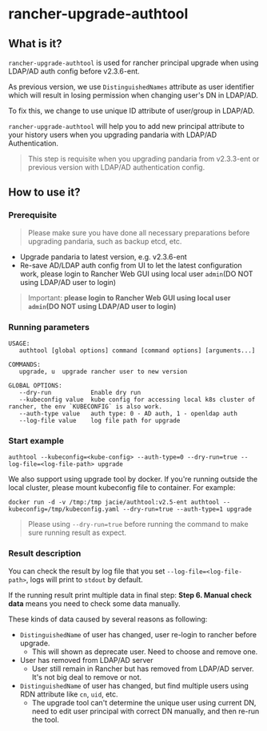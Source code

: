 # rancher-upgrade-authtool

## What is it?

`rancher-upgrade-authtool` is used for rancher principal upgrade when using LDAP/AD auth config before v2.3.6-ent.

As previous version, we use `DistinguishedNames` attribute as user identifier which will result in losing permission when changing user's DN in LDAP/AD.

To fix this, we change to use unique ID attribute of user/group in LDAP/AD.

`rancher-upgrade-authtool` will help you to add new principal attribute to your history users when you upgrading pandaria with LDAP/AD Authentication.

> This step is requisite when you upgrading pandaria from v2.3.3-ent or previous version with LDAP/AD authentication config.

## How to use it?

### Prerequisite

> Please make sure you have done all necessary preparations before upgrading pandaria, such as backup etcd, etc.

- Upgrade pandaria to latest version, e.g. v2.3.6-ent
- Re-save AD/LDAP auth config from UI to let the latest configuration work, please login to Rancher Web GUI using local user `admin`(DO NOT using LDAP/AD user to login)

> Important: **please login to Rancher Web GUI using local user `admin`(DO NOT using LDAP/AD user to login)**

### Running parameters

```
USAGE:
   authtool [global options] command [command options] [arguments...]

COMMANDS:
   upgrade, u  upgrade rancher user to new version

GLOBAL OPTIONS:
   --dry-run           Enable dry run
   --kubeconfig value  kube config for accessing local k8s cluster of rancher, the env `KUBECONFIG` is also work.
   --auth-type value   auth type: 0 - AD auth, 1 - openldap auth
   --log-file value    log file path for upgrade
```

### Start example

```
authtool --kubeconfig=<kube-config> --auth-type=0 --dry-run=true --log-file=<log-file-path> upgrade
```

We also support using upgrade tool by docker. If you're running outside the local cluster, please mount kubeconfig file to container.
For example:
```
docker run -d -v /tmp:/tmp jacie/authtool:v2.5-ent authtool --kubeconfig=/tmp/kubeconfig.yaml --dry-run=true --auth-type=1 upgrade
```

> Please using `--dry-run=true` before running the command to make sure running result as expect.

### Result description

You can check the result by log file that you set `--log-file=<log-file-path>`, logs will print to `stdout` by default.

If the running result print multiple data in final step: **Step 6. Manual check data** means you need to check some data manually.

These kinds of data caused by several reasons as following:

- `DistinguishedName` of user has changed, user re-login to rancher before upgrade.
    * This will shown as deprecate user. Need to choose and remove one.
- User has removed from LDAP/AD server
    * User still remain in Rancher but has removed from LDAP/AD server. It's not big deal to remove or not.
- `DistinguishedName` of user has changed, but find multiple users using RDN attribute like `cn`, `uid`, etc. 
    * The upgrade tool can't determine the unique user using current DN, need to edit user principal with correct DN manually, and then re-run the tool.